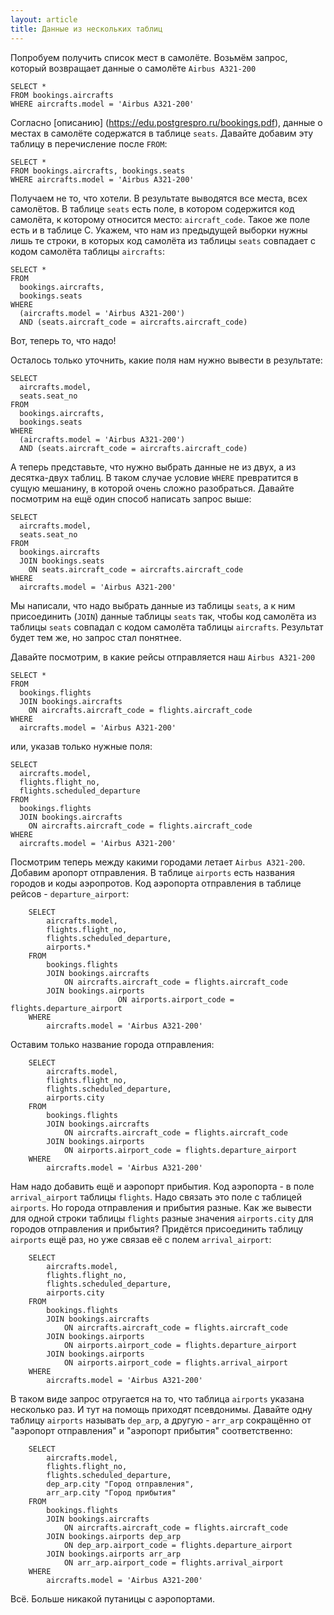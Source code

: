 ```yaml
---
layout: article
title: Данные из нескольких таблиц
---
```


Попробуем получить список мест в самолёте. Возьмём запрос, который возвращает данные о самолёте `Airbus A321-200`

    SELECT *
    FROM bookings.aircrafts
    WHERE aircrafts.model = 'Airbus A321-200'

Согласно [описанию] (https://edu.postgrespro.ru/bookings.pdf), данные о местах в самолёте содержатся в таблице `seats`.
Давайте добавим эту таблицу в перечисление после `FROM`:

    SELECT *
    FROM bookings.aircrafts, bookings.seats
    WHERE aircrafts.model = 'Airbus A321-200'

Получаем не то, что хотели. В результате выводятся все места, всех самолётов. В таблице `seats` есть поле, в котором содержится код самолёта, к которому относится место: `aircraft_code`. Такое же поле есть и в таблице С. Укажем, что нам из предыдущей выборки нужны лишь те строки, в которых код самолёта из таблицы `seats` совпадает с кодом самолёта таблицы `aircrafts`:

    SELECT *
    FROM
      bookings.aircrafts,
      bookings.seats
    WHERE
      (aircrafts.model = 'Airbus A321-200')
      AND (seats.aircraft_code = aircrafts.aircraft_code)

Вот, теперь то, что надо!

Осталось только уточнить, какие поля нам нужно вывести в результате:

    SELECT
      aircrafts.model,
      seats.seat_no
    FROM
      bookings.aircrafts,
      bookings.seats
    WHERE
      (aircrafts.model = 'Airbus A321-200')
      AND (seats.aircraft_code = aircrafts.aircraft_code)

А теперь представьте, что нужно выбрать данные не из двух, а из десятка-двух таблиц. В таком случае условие `WHERE` превратится в сущую мешанину, в которой очень сложно разобраться. Давайте посмотрим на ещё один способ написать запрос выше:

    SELECT
      aircrafts.model,
      seats.seat_no
    FROM
      bookings.aircrafts
      JOIN bookings.seats
        ON seats.aircraft_code = aircrafts.aircraft_code
    WHERE
      aircrafts.model = 'Airbus A321-200'

Мы написали, что надо выбрать данные из таблицы `seats`, а к ним присоединить (`JOIN`) данные таблицы `seats` так, чтобы код самолёта из таблицы `seats` совпадал с кодом самолёта таблицы `aircrafts`.
Результат будет тем же, но запрос стал понятнее.

Давайте посмотрим, в какие рейсы отправляется наш `Airbus A321-200`

    SELECT *
    FROM
      bookings.flights
      JOIN bookings.aircrafts
        ON aircrafts.aircraft_code = flights.aircraft_code
    WHERE
      aircrafts.model = 'Airbus A321-200'

или, указав только нужные поля:

    SELECT
      aircrafts.model,
      flights.flight_no,
      flights.scheduled_departure
    FROM
      bookings.flights
      JOIN bookings.aircrafts
        ON aircrafts.aircraft_code = flights.aircraft_code
    WHERE
      aircrafts.model = 'Airbus A321-200'  

Посмотрим теперь между какими городами летает `Airbus A321-200`.  Добавим аропорт отправления. В таблице `airports` есть названия городов и коды аэропротов. Код аэропорта отправления в таблице рейсов - `departure_airport`:

		SELECT
			aircrafts.model,
			flights.flight_no,
			flights.scheduled_departure,
			airports.*
		FROM
			bookings.flights
			JOIN bookings.aircrafts
				ON aircrafts.aircraft_code = flights.aircraft_code
			JOIN bookings.airports
							ON airports.airport_code = flights.departure_airport
		WHERE
			aircrafts.model = 'Airbus A321-200'

Оставим только название города отправления:

		SELECT
			aircrafts.model,
			flights.flight_no,
			flights.scheduled_departure,
			airports.city
		FROM
			bookings.flights
			JOIN bookings.aircrafts
				ON aircrafts.aircraft_code = flights.aircraft_code
			JOIN bookings.airports
				ON airports.airport_code = flights.departure_airport
		WHERE
			aircrafts.model = 'Airbus A321-200'

Нам надо добавить ещё и аэропорт прибытия. Код аэропорта - в поле `arrival_airport` таблицы `flights`. Надо связать это поле с таблицей `airports`.
Но города отправления и прибытия разные. Как же вывести для одной строки таблицы `flights` разные значения `airports.city` для городов отправления и прибытия?
Придётся присоединить таблицу `airports` ещё раз, но уже связав её с полем `arrival_airport`:

		SELECT
			aircrafts.model,
			flights.flight_no,
			flights.scheduled_departure,
			airports.city
		FROM
			bookings.flights
			JOIN bookings.aircrafts
				ON aircrafts.aircraft_code = flights.aircraft_code
			JOIN bookings.airports
				ON airports.airport_code = flights.departure_airport
			JOIN bookings.airports
				ON airports.airport_code = flights.arrival_airport
		WHERE
			aircrafts.model = 'Airbus A321-200'

В таком виде запрос отругается на то, что таблица `airports` указана несколько раз. И тут на помощь приходят псевдонимы. Давайте одну таблицу `airports` называть `dep_arp`, а другую - `arr_arp` сокращённо от "аэропорт отправления" и "аэропорт прибытия" соответственно:

		SELECT
			aircrafts.model,
			flights.flight_no,
			flights.scheduled_departure,
			dep_arp.city "Город отправления",
			arr_arp.city "Город прибытия"
		FROM
			bookings.flights
			JOIN bookings.aircrafts
				ON aircrafts.aircraft_code = flights.aircraft_code
			JOIN bookings.airports dep_arp
				ON dep_arp.airport_code = flights.departure_airport
			JOIN bookings.airports arr_arp
				ON arr_arp.airport_code = flights.arrival_airport
		WHERE
			aircrafts.model = 'Airbus A321-200'

Всё. Больше никакой путаницы с аэропортами.
